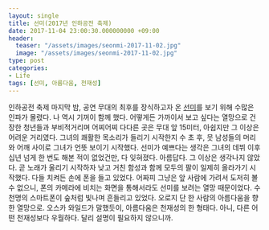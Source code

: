 ```yaml
---
layout: single
title: 선미(2017년 인하공전 축제)
date: 2017-11-04 23:00:30.000000000 +09:00
header:
  teaser: "/assets/images/seonmi-2017-11-02.jpg"
  image: "/assets/images/seonmi-2017-11-02.jpg"
type: post
categories:
- Life
tags: [선미, 아름다움, 천재성]
---
```


인하공전 축제 마지막 밤, 공연 무대의 최후를 장식하고자 온 [선미]를 보기 위해 수많은 인파가 몰렸다. 나 역시 기꺼이 함께 했다. 어떻게든 가까이서 보고 싶다는 열망으로 건장한 청년들과 부비적거리며 어찌어찌 다다른 곳은 무대 앞 15미터, 아쉽지만 그 이상은 어려운 거리였다. 그녀의 쾌활한 목소리가 들리기 시작한지 수 초 후, 뭇 남성들의 머리와 어깨 사이로 그녀가 언뜻 보이기 시작했다. 선미가 예쁘다는 생각은 그녀의 데뷔 이후 십년 넘게 한 번도 해본 적이 없었건만, 다 잊혀졌다. 아름답다. 그 이상은 생각나지 않았다. 곧 노래가 울리기 시작하자 낮고 거친 함성과 함께 모두의 팔이 일제히 올라가기 시작했다. 다들 치켜든 손에 폰을 들고 있었다. 어짜피 그냥은 앞 사람에 가려서 도저히 볼 수 없으니, 폰의 카메라에 비치는 화면을 통해서라도 선미를 보려는 열망 때문이었다. 수 천명의 스마트폰이 숲처럼 빛나며 흔들리고 있었다. 오로지 단 한 사람의 아름다움을 향한 열망으로. 오스카 와일드가 말했듯이, 아름다움은 천재성의 한 형태다. 아니, 다른 어떤 천재성보다 우월하다. 달리 설명이 필요하지 않으니까.

[선미]: https://www.instagram.com/miyayeah/
